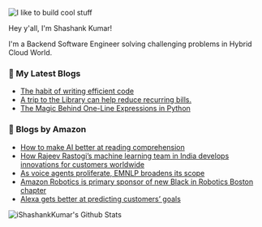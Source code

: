 ![I like to build cool stuff](https://res.cloudinary.com/dt8g3rhcy/image/upload/v1595929574/i_like_to_build_cool_shit._1_nzbwjh.png)

Hey y'all, I'm Shashank Kumar! 

I'm a Backend Software Engineer solving challenging problems in Hybrid Cloud World.

### 📕 My Latest Blogs
<!-- BLOG-POST-LIST:START -->
- [The habit of writing efficient code](https://medium.com/@ishashankkumar/the-habit-of-writing-efficient-code-153b05f04269?source=rss-d24dda280d5f------2)
- [A trip to the Library can help reduce recurring bills.](https://medium.com/swlh/a-trip-to-the-library-can-help-reduce-recurring-bills-23bca495cdf5?source=rss-d24dda280d5f------2)
- [The Magic Behind One-Line Expressions in Python](https://medium.com/swlh/the-magic-behind-one-line-expressions-in-python-816c10180c5c?source=rss-d24dda280d5f------2)
<!-- BLOG-POST-LIST:END -->

### 📕 Blogs by Amazon
<!-- AMAZON-BLOG-POST-LIST:START -->
- [How to make AI better at reading comprehension](https://www.amazon.science/blog/how-to-make-ai-better-at-reading-comprehension)
- [How Rajeev Rastogi’s machine learning team in India develops innovations for customers worldwide](https://www.amazon.science/working-at-amazon/how-rajeev-rastogis-machine-learning-team-in-india-develops-innovations-for-customers-worldwide)
- [As voice agents proliferate, EMNLP broadens its scope](https://www.amazon.science/blog/as-voice-agents-proliferate-emnlp-broadens-its-scope)
- [Amazon Robotics is primary sponsor of new Black in Robotics Boston chapter](https://www.amazon.science/latest-news/amazon-robotics-is-primary-sponsor-of-new-black-in-robotics-boston-chapter)
- [Alexa gets better at predicting customers’ goals](https://www.amazon.science/blog/alexa-gets-better-at-predicting-customers-goals)
<!-- AMAZON-BLOG-POST-LIST:END -->



<img align="center" alt="iShashankKumar's Github Stats" src="https://github-readme-stats.vercel.app/api?username=ishashankkumar&show_icons=true&hide_border=true" />

